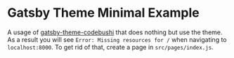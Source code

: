 # Gatsby Theme Minimal Example

A usage of
[gatsby-theme-codebushi](https://github.com/ChristopherBiscardi/gatsby-theme-codebushi)
that does nothing but use the theme. As a result you will see `Error: Missing resources for /` when navigating to `localhost:8000`. To get
rid of that, create a page in `src/pages/index.js`.
